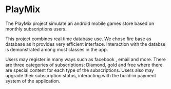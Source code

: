 # PlayMix

The PlayMix project simulate an android mobile games store based on monthly subscriptions users.

This project combines real time database use. We chose fire base as database as it provides very efficient interface.
Interaction with the databse is demonstrated among most classes in the app.

Users may register in many ways such as facebook , email and more.
There are three categories of subscriptions: Diamond, gold and free where there are special content for each type of the subscriptions.
Users also may upgrade their subscription status, interacting with the build-in payment system of the application.